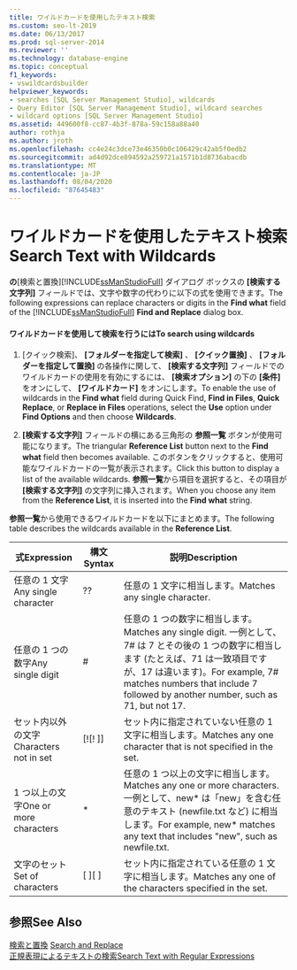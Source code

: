 ```yaml
---
title: ワイルドカードを使用したテキスト検索
ms.custom: seo-lt-2019
ms.date: 06/13/2017
ms.prod: sql-server-2014
ms.reviewer: ''
ms.technology: database-engine
ms.topic: conceptual
f1_keywords:
- vswildcardsbuilder
helpviewer_keywords:
- searches [SQL Server Management Studio], wildcards
- Query Editor [SQL Server Management Studio], wildcard searches
- wildcard options [SQL Server Management Studio]
ms.assetid: 449600f8-cc87-4b3f-878a-59c158a88a40
author: rothja
ms.author: jroth
ms.openlocfilehash: cc4e24c3dce73e46350b0c106429c42ab5f0edb2
ms.sourcegitcommit: ad4d92dce894592a259721a1571b1d8736abacdb
ms.translationtype: MT
ms.contentlocale: ja-JP
ms.lasthandoff: 08/04/2020
ms.locfileid: "87645483"
---
```

# <a name="search-text-with-wildcards"></a><span data-ttu-id="3b716-102">ワイルドカードを使用したテキスト検索</span><span class="sxs-lookup"><span data-stu-id="3b716-102">Search Text with Wildcards</span></span>
  <span data-ttu-id="3b716-103">**の**[検索と置換][!INCLUDE[ssManStudioFull](../../includes/ssmanstudiofull-md.md)] ダイアログ ボックスの **[検索する文字列]** フィールドでは、文字や数字の代わりに以下の式を使用できます。</span><span class="sxs-lookup"><span data-stu-id="3b716-103">The following expressions can replace characters or digits in the **Find what** field of the [!INCLUDE[ssManStudioFull](../../includes/ssmanstudiofull-md.md)] **Find and Replace** dialog box.</span></span>  
  
#### <a name="to-search-using-wildcards"></a><span data-ttu-id="3b716-104">ワイルドカードを使用して検索を行うには</span><span class="sxs-lookup"><span data-stu-id="3b716-104">To search using wildcards</span></span>  
  
1.  <span data-ttu-id="3b716-105">[クイック検索]、 **[フォルダーを指定して検索]** 、 **[クイック置換]** 、 **[フォルダーを指定して置換]** の各操作に関して、 **[検索する文字列]** フィールドでのワイルドカードの使用を有効にするには、 **[検索オプション]** の下の **[条件]** をオンにして、 **[ワイルドカード]** をオンにします。</span><span class="sxs-lookup"><span data-stu-id="3b716-105">To enable the use of wildcards in the **Find what** field during Quick Find, **Find in Files**, **Quick Replace**, or **Replace in Files** operations, select the **Use** option under **Find Options** and then choose **Wildcards**.</span></span>  
  
2.  <span data-ttu-id="3b716-106">**[検索する文字列]** フィールドの横にある三角形の **参照一覧** ボタンが使用可能になります。</span><span class="sxs-lookup"><span data-stu-id="3b716-106">The triangular **Reference List** button next to the **Find what** field then becomes available.</span></span> <span data-ttu-id="3b716-107">このボタンをクリックすると、使用可能なワイルドカードの一覧が表示されます。</span><span class="sxs-lookup"><span data-stu-id="3b716-107">Click this button to display a list of the available wildcards.</span></span> <span data-ttu-id="3b716-108">**参照一覧**から項目を選択すると、その項目が **[検索する文字列]** の文字列に挿入されます。</span><span class="sxs-lookup"><span data-stu-id="3b716-108">When you choose any item from the **Reference List**, it is inserted into the **Find what** string.</span></span>  
  
 <span data-ttu-id="3b716-109">**参照一覧**から使用できるワイルドカードを以下にまとめます。</span><span class="sxs-lookup"><span data-stu-id="3b716-109">The following table describes the wildcards available in the **Reference List**.</span></span>  
  
|<span data-ttu-id="3b716-110">式</span><span class="sxs-lookup"><span data-stu-id="3b716-110">Expression</span></span>|<span data-ttu-id="3b716-111">構文</span><span class="sxs-lookup"><span data-stu-id="3b716-111">Syntax</span></span>|<span data-ttu-id="3b716-112">説明</span><span class="sxs-lookup"><span data-stu-id="3b716-112">Description</span></span>|  
|----------------|------------|-----------------|  
|<span data-ttu-id="3b716-113">任意の 1 文字</span><span class="sxs-lookup"><span data-stu-id="3b716-113">Any single character</span></span>|<span data-ttu-id="3b716-114">?</span><span class="sxs-lookup"><span data-stu-id="3b716-114">?</span></span>|<span data-ttu-id="3b716-115">任意の 1 文字に相当します。</span><span class="sxs-lookup"><span data-stu-id="3b716-115">Matches any single character.</span></span>|  
|<span data-ttu-id="3b716-116">任意の 1 つの数字</span><span class="sxs-lookup"><span data-stu-id="3b716-116">Any single digit</span></span>|#|<span data-ttu-id="3b716-117">任意の 1 つの数字に相当します。</span><span class="sxs-lookup"><span data-stu-id="3b716-117">Matches any single digit.</span></span> <span data-ttu-id="3b716-118">一例として、7# は 7 とその後の 1 つの数字に相当します (たとえば、71 は一致項目ですが、17 は違います)。</span><span class="sxs-lookup"><span data-stu-id="3b716-118">For example, 7# matches numbers that include 7 followed by another number, such as 71, but not 17.</span></span>|  
|<span data-ttu-id="3b716-119">セット内以外の文字</span><span class="sxs-lookup"><span data-stu-id="3b716-119">Characters not in set</span></span>|<span data-ttu-id="3b716-120">[!</span><span class="sxs-lookup"><span data-stu-id="3b716-120">[!</span></span> <span data-ttu-id="3b716-121">]</span><span class="sxs-lookup"><span data-stu-id="3b716-121">]</span></span>|<span data-ttu-id="3b716-122">セット内に指定されていない任意の 1 文字に相当します。</span><span class="sxs-lookup"><span data-stu-id="3b716-122">Matches any one character that is not specified in the set.</span></span>|  
|<span data-ttu-id="3b716-123">1 つ以上の文字</span><span class="sxs-lookup"><span data-stu-id="3b716-123">One or more characters</span></span>|*|<span data-ttu-id="3b716-124">任意の 1 つ以上の文字に相当します。</span><span class="sxs-lookup"><span data-stu-id="3b716-124">Matches any one or more characters.</span></span> <span data-ttu-id="3b716-125">一例として、new\* は「new」を含む任意のテキスト (newfile.txt など) に相当します。</span><span class="sxs-lookup"><span data-stu-id="3b716-125">For example, new\* matches any text that includes "new", such as newfile.txt.</span></span>|  
|<span data-ttu-id="3b716-126">文字のセット</span><span class="sxs-lookup"><span data-stu-id="3b716-126">Set of characters</span></span>|<span data-ttu-id="3b716-127">[ ]</span><span class="sxs-lookup"><span data-stu-id="3b716-127">[ ]</span></span>|<span data-ttu-id="3b716-128">セット内に指定されている任意の 1 文字に相当します。</span><span class="sxs-lookup"><span data-stu-id="3b716-128">Matches any one of the characters specified in the set.</span></span>|  
  
## <a name="see-also"></a><span data-ttu-id="3b716-129">参照</span><span class="sxs-lookup"><span data-stu-id="3b716-129">See Also</span></span>  
 <span data-ttu-id="3b716-130">[検索と置換](search-and-replace.md) </span><span class="sxs-lookup"><span data-stu-id="3b716-130">[Search and Replace](search-and-replace.md) </span></span>  
 [<span data-ttu-id="3b716-131">正規表現によるテキストの検索</span><span class="sxs-lookup"><span data-stu-id="3b716-131">Search Text with Regular Expressions</span></span>](search-text-with-regular-expressions.md)  
